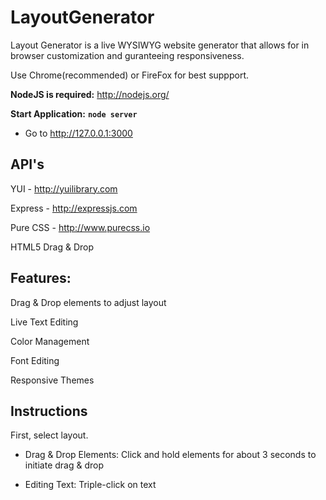 LayoutGenerator
===============

Layout Generator is a live WYSIWYG website generator that allows for in browser customization and guranteeing responsiveness. 

Use Chrome(recommended) or FireFox for best suppport. 

**NodeJS is required:** http://nodejs.org/

**Start Application:** **`node server`**

- Go to http://127.0.0.1:3000


API's
-----
YUI - http://yuilibrary.com

Express - http://expressjs.com

Pure CSS - http://www.purecss.io

HTML5 Drag & Drop


Features:
---------

Drag & Drop elements to adjust layout

Live Text Editing

Color Management

Font Editing

Responsive Themes


Instructions
------------

First, select layout. 

- Drag & Drop Elements: Click and hold elements for about 3 seconds to initiate drag & drop

- Editing Text: Triple-click on text
